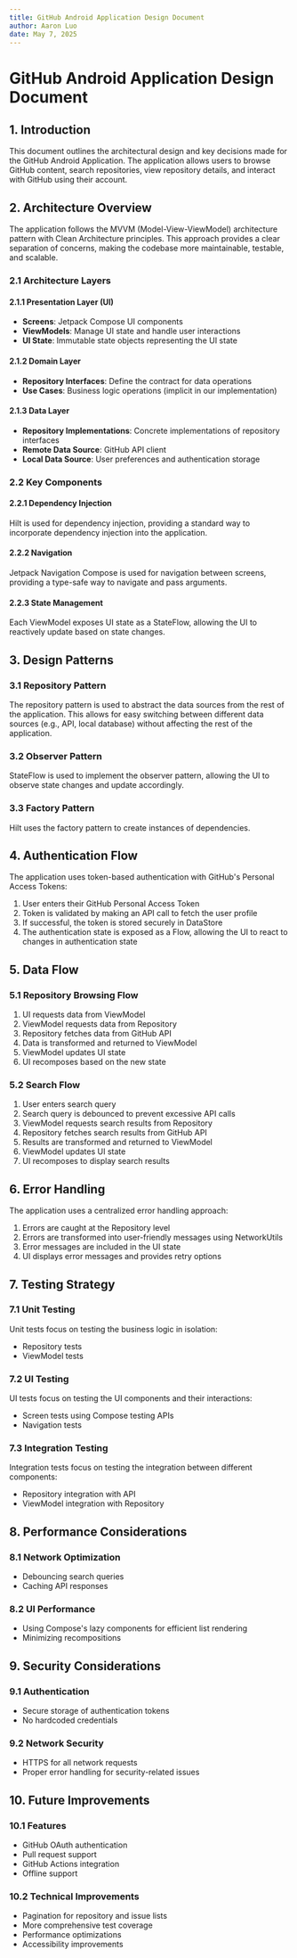 ```yaml
---
title: GitHub Android Application Design Document
author: Aaron Luo
date: May 7, 2025
---
```


# GitHub Android Application Design Document

## 1. Introduction

This document outlines the architectural design and key decisions made for the GitHub Android Application. The application allows users to browse GitHub content, search repositories, view repository details, and interact with GitHub using their account.

## 2. Architecture Overview

The application follows the MVVM (Model-View-ViewModel) architecture pattern with Clean Architecture principles. This approach provides a clear separation of concerns, making the codebase more maintainable, testable, and scalable.

### 2.1 Architecture Layers

#### 2.1.1 Presentation Layer (UI)
- **Screens**: Jetpack Compose UI components
- **ViewModels**: Manage UI state and handle user interactions
- **UI State**: Immutable state objects representing the UI state

#### 2.1.2 Domain Layer
- **Repository Interfaces**: Define the contract for data operations
- **Use Cases**: Business logic operations (implicit in our implementation)

#### 2.1.3 Data Layer
- **Repository Implementations**: Concrete implementations of repository interfaces
- **Remote Data Source**: GitHub API client
- **Local Data Source**: User preferences and authentication storage

### 2.2 Key Components

#### 2.2.1 Dependency Injection
Hilt is used for dependency injection, providing a standard way to incorporate dependency injection into the application.

#### 2.2.2 Navigation
Jetpack Navigation Compose is used for navigation between screens, providing a type-safe way to navigate and pass arguments.

#### 2.2.3 State Management
Each ViewModel exposes UI state as a StateFlow, allowing the UI to reactively update based on state changes.

## 3. Design Patterns

### 3.1 Repository Pattern
The repository pattern is used to abstract the data sources from the rest of the application. This allows for easy switching between different data sources (e.g., API, local database) without affecting the rest of the application.

### 3.2 Observer Pattern
StateFlow is used to implement the observer pattern, allowing the UI to observe state changes and update accordingly.

### 3.3 Factory Pattern
Hilt uses the factory pattern to create instances of dependencies.

## 4. Authentication Flow

The application uses token-based authentication with GitHub's Personal Access Tokens:

1. User enters their GitHub Personal Access Token
2. Token is validated by making an API call to fetch the user profile
3. If successful, the token is stored securely in DataStore
4. The authentication state is exposed as a Flow, allowing the UI to react to changes in authentication state

## 5. Data Flow

### 5.1 Repository Browsing Flow
1. UI requests data from ViewModel
2. ViewModel requests data from Repository
3. Repository fetches data from GitHub API
4. Data is transformed and returned to ViewModel
5. ViewModel updates UI state
6. UI recomposes based on the new state

### 5.2 Search Flow
1. User enters search query
2. Search query is debounced to prevent excessive API calls
3. ViewModel requests search results from Repository
4. Repository fetches search results from GitHub API
5. Results are transformed and returned to ViewModel
6. ViewModel updates UI state
7. UI recomposes to display search results

## 6. Error Handling

The application uses a centralized error handling approach:

1. Errors are caught at the Repository level
2. Errors are transformed into user-friendly messages using NetworkUtils
3. Error messages are included in the UI state
4. UI displays error messages and provides retry options

## 7. Testing Strategy

### 7.1 Unit Testing
Unit tests focus on testing the business logic in isolation:
- Repository tests
- ViewModel tests

### 7.2 UI Testing
UI tests focus on testing the UI components and their interactions:
- Screen tests using Compose testing APIs
- Navigation tests

### 7.3 Integration Testing
Integration tests focus on testing the integration between different components:
- Repository integration with API
- ViewModel integration with Repository

## 8. Performance Considerations

### 8.1 Network Optimization
- Debouncing search queries
- Caching API responses

### 8.2 UI Performance
- Using Compose's lazy components for efficient list rendering
- Minimizing recompositions

## 9. Security Considerations

### 9.1 Authentication
- Secure storage of authentication tokens
- No hardcoded credentials

### 9.2 Network Security
- HTTPS for all network requests
- Proper error handling for security-related issues

## 10. Future Improvements

### 10.1 Features
- GitHub OAuth authentication
- Pull request support
- GitHub Actions integration
- Offline support

### 10.2 Technical Improvements
- Pagination for repository and issue lists
- More comprehensive test coverage
- Performance optimizations
- Accessibility improvements
